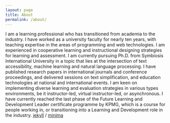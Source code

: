 ```yaml
---
layout: page
title: About
permalink: /about/
---
```



I am a learning professional who has transitioned from academia to
the industry.
I have worked as a university faculty for nearly ten years,
with teaching expertise in the areas of 
programming and web technologies.
I am experienced in cooperative learning and instructional designing 
strategies for learning and assessment.
I am currently pursuing Ph.D. from Symbiosis 
International University in a topic that lies at the
intersection of text accessibility, 
machine learning and natural language processing.
I have published research papers in 
international journals and conference proceedings, 
and delivered sessions on text simplification,
 and education technologies at 
 national and international events.
 I am keen on implementing diverse learning and 
 evaluation strategies in various types environments, be it instructor-led, virtual instructor-led, or asynchronous.
 I have currently reached the last phase of the Future Learning and 
 Development Leader certificate programme by KPMG, which is a course
  for people working in, or transitioning into a Learning and Development role in the industry.
[jekyll][jekyll-organization] /
[minima](https://github.com/jekyll/minima)


[jekyll-organization]: https://github.com/jekyll
